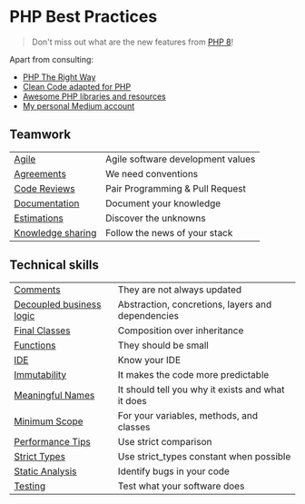 # PHP Best Practices

> Don't miss out what are the new features from <a href="https://www.php.net/releases/8.0/en.php">PHP 8</a>!

Apart from consulting:

* [PHP The Right Way](https://phptherightway.com/)
* [Clean Code adapted for PHP](https://github.com/jupeter/clean-code-php)
* [Awesome PHP libraries and resources](https://github.com/ziadoz/awesome-php)
* [My personal Medium account](https://medium.com/@chemaclass/)

## Teamwork

|                                                      |                                   |
|------------------------------------------------------|-----------------------------------|
| [Agile](/team-work/agile.md)                         | Agile software development values |
| [Agreements](/team-work/agreements.md)               | We need conventions               |
| [Code Reviews](/team-work/code-reviews.md)           | Pair Programming & Pull Request   |
| [Documentation](/team-work/documentation.md)         | Document your knowledge           |
| [Estimations](/team-work/estimations.md)             | Discover the unknowns             |
| [Knowledge sharing](/team-work/knowledge-sharing.md) | Follow the news of your stack     |

## Technical skills

|                                                                           |                                                   |
|---------------------------------------------------------------------------|---------------------------------------------------|
| [Comments](/technical-skills/comments.md)                                 | They are not always updated                       |
| [Decoupled business logic](/technical-skills/decoupled-business-logic.md) | Abstraction, concretions, layers and dependencies |
| [Final Classes](/technical-skills/final-classes.md)                       | Composition over inheritance                      |
| [Functions](/technical-skills/functions.md)                               | They should be small                              |
| [IDE](/technical-skills/ide.md)                                           | Know your IDE                                     |
| [Immutability](/technical-skills/immutability.md)                         | It makes the code more predictable                |
| [Meaningful Names](/technical-skills/meaningful-names.md)                 | It should tell you why it exists and what it does |
| [Minimum Scope](/technical-skills/minimum-scope.md)                       | For your variables, methods, and classes          |
| [Performance Tips](/technical-skills/performance-tips.md)                 | Use strict comparison                             |
| [Strict Types](/technical-skills/strict-types.md)                         | Use strict_types constant when possible           |
| [Static Analysis](/technical-skills/static-analysis.md)                   | Identify bugs in your code                        |
| [Testing](/technical-skills/testing.md)                                   | Test what your software does                      |

